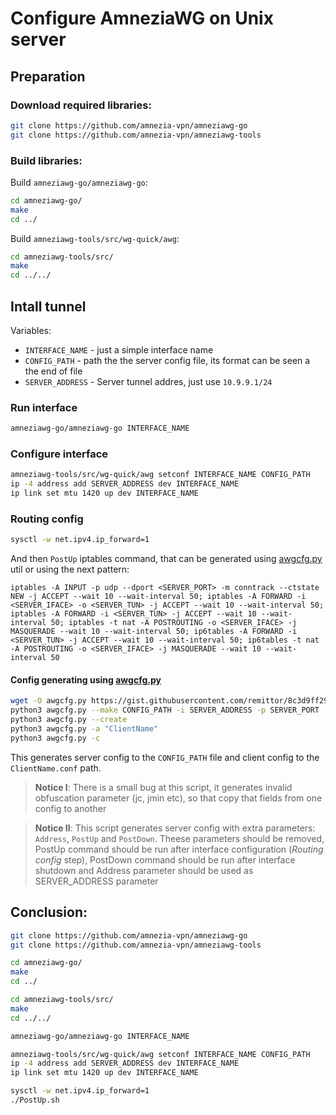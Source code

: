 # Configure AmneziaWG on Unix server

## Preparation

### Download required libraries:

```bash
git clone https://github.com/amnezia-vpn/amneziawg-go
git clone https://github.com/amnezia-vpn/amneziawg-tools
```

### Build libraries:

Build `amneziawg-go/amneziawg-go`:

```bash
cd amneziawg-go/
make
cd ../
```

Build `amneziawg-tools/src/wg-quick/awg`:

```bash
cd amneziawg-tools/src/
make
cd ../../
```

## Intall tunnel

Variables:
* `INTERFACE_NAME` - just a simple interface name
* `CONFIG_PATH` - path the the server config file, its format can be seen a the end of file
* `SERVER_ADDRESS` - Server tunnel addres, just use `10.9.9.1/24`

### Run interface

```bash
amneziawg-go/amneziawg-go INTERFACE_NAME
```

### Configure interface

```bash
amneziawg-tools/src/wg-quick/awg setconf INTERFACE_NAME CONFIG_PATH
ip -4 address add SERVER_ADDRESS dev INTERFACE_NAME
ip link set mtu 1420 up dev INTERFACE_NAME
```

### Routing config

```bash
sysctl -w net.ipv4.ip_forward=1
```

And then `PostUp` iptables command, that can be generated using [awgcfg.py](https://gist.githubusercontent.com/remittor/8c3d9ff293b2ba4b13c367cc1a69f9eb/raw/awgcfg.py) util or using the next pattern:
```
iptables -A INPUT -p udp --dport <SERVER_PORT> -m conntrack --ctstate NEW -j ACCEPT --wait 10 --wait-interval 50; iptables -A FORWARD -i <SERVER_IFACE> -o <SERVER_TUN> -j ACCEPT --wait 10 --wait-interval 50; iptables -A FORWARD -i <SERVER_TUN> -j ACCEPT --wait 10 --wait-interval 50; iptables -t nat -A POSTROUTING -o <SERVER_IFACE> -j MASQUERADE --wait 10 --wait-interval 50; ip6tables -A FORWARD -i <SERVER_TUN> -j ACCEPT --wait 10 --wait-interval 50; ip6tables -t nat -A POSTROUTING -o <SERVER_IFACE> -j MASQUERADE --wait 10 --wait-interval 50
```

#### Config generating using [awgcfg.py](https://gist.githubusercontent.com/remittor/8c3d9ff293b2ba4b13c367cc1a69f9eb/raw/awgcfg.py)

```bash
wget -O awgcfg.py https://gist.githubusercontent.com/remittor/8c3d9ff293b2ba4b13c367cc1a69f9eb/raw/awgcfg.py
python3 awgcfg.py --make CONFIG_PATH -i SERVER_ADDRESS -p SERVER_PORT
python3 awgcfg.py --create
python3 awgcfg.py -a "ClientName"
python3 awgcfg.py -c
```

This generates server config to the `CONFIG_PATH` file and client config to the `ClientName.conf` path.

> **Notice I**: There is a small bug at this script, it generates invalid obfuscation parameter (jc, jmin etc), so that copy that fields from one config to another

> **Notice II**: This script generates server config with extra parameters: `Address`, `PostUp` and `PostDown`. Theese parameters should be removed, PostUp command should be run after interface configuration (*Routing config* step), PostDown command should be run after interface shutdown and Address parameter should be used as SERVER_ADDRESS parameter 

## Conclusion:

```bash
git clone https://github.com/amnezia-vpn/amneziawg-go
git clone https://github.com/amnezia-vpn/amneziawg-tools

cd amneziawg-go/
make
cd ../

cd amneziawg-tools/src/
make
cd ../../

amneziawg-go/amneziawg-go INTERFACE_NAME

amneziawg-tools/src/wg-quick/awg setconf INTERFACE_NAME CONFIG_PATH
ip -4 address add SERVER_ADDRESS dev INTERFACE_NAME
ip link set mtu 1420 up dev INTERFACE_NAME

sysctl -w net.ipv4.ip_forward=1
./PostUp.sh
```
